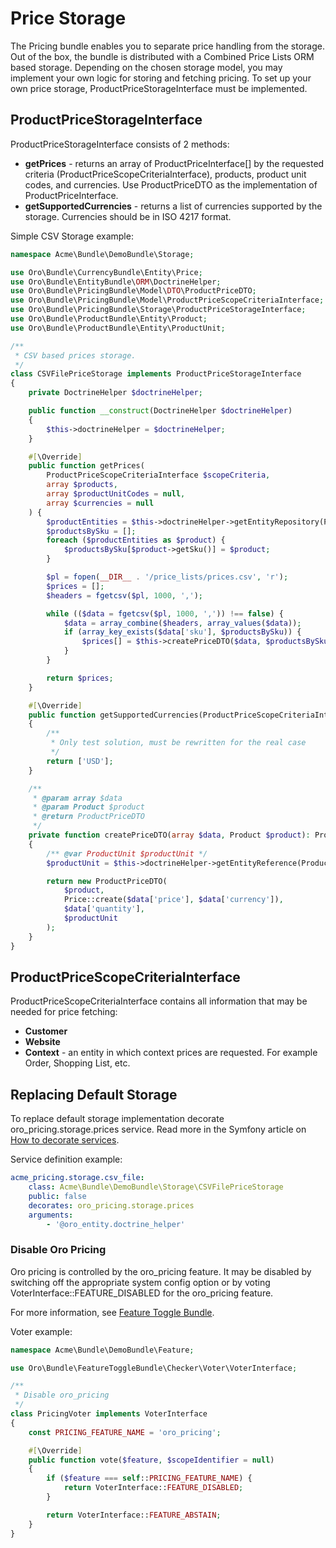<a id="bundle-docs-commerce-pricing-bundle-price-storage"></a>

# Price Storage

The Pricing bundle enables you to separate price handling from the storage. Out of the box, the bundle is distributed
with a Combined Price Lists ORM based storage. Depending on the chosen storage model, you may implement your own logic for storing and fetching pricing. To set up your own price storage, ProductPriceStorageInterface must be implemented.

## ProductPriceStorageInterface

ProductPriceStorageInterface consists of 2 methods:

- **getPrices** - returns an array of ProductPriceInterface[] by the requested criteria (ProductPriceScopeCriteriaInterface), products, product unit codes, and currencies. Use ProductPriceDTO as the implementation of ProductPriceInterface.
- **getSupportedCurrencies** - returns a list of currencies supported by the storage. Currencies should be in ISO 4217 format.

Simple CSV Storage example:

```php
namespace Acme\Bundle\DemoBundle\Storage;

use Oro\Bundle\CurrencyBundle\Entity\Price;
use Oro\Bundle\EntityBundle\ORM\DoctrineHelper;
use Oro\Bundle\PricingBundle\Model\DTO\ProductPriceDTO;
use Oro\Bundle\PricingBundle\Model\ProductPriceScopeCriteriaInterface;
use Oro\Bundle\PricingBundle\Storage\ProductPriceStorageInterface;
use Oro\Bundle\ProductBundle\Entity\Product;
use Oro\Bundle\ProductBundle\Entity\ProductUnit;

/**
 * CSV based prices storage.
 */
class CSVFilePriceStorage implements ProductPriceStorageInterface
{
    private DoctrineHelper $doctrineHelper;

    public function __construct(DoctrineHelper $doctrineHelper)
    {
        $this->doctrineHelper = $doctrineHelper;
    }

    #[\Override]
    public function getPrices(
        ProductPriceScopeCriteriaInterface $scopeCriteria,
        array $products,
        array $productUnitCodes = null,
        array $currencies = null
    ) {
        $productEntities = $this->doctrineHelper->getEntityRepository(Product::class)->findBy(['id' => $products]);
        $productsBySku = [];
        foreach ($productEntities as $product) {
            $productsBySku[$product->getSku()] = $product;
        }

        $pl = fopen(__DIR__ . '/price_lists/prices.csv', 'r');
        $prices = [];
        $headers = fgetcsv($pl, 1000, ',');

        while (($data = fgetcsv($pl, 1000, ',')) !== false) {
            $data = array_combine($headers, array_values($data));
            if (array_key_exists($data['sku'], $productsBySku)) {
                $prices[] = $this->createPriceDTO($data, $productsBySku[$data['sku']]);
            }
        }

        return $prices;
    }

    #[\Override]
    public function getSupportedCurrencies(ProductPriceScopeCriteriaInterface $scopeCriteria)
    {
        /**
         * Only test solution, must be rewritten for the real case
         */
        return ['USD'];
    }

    /**
     * @param array $data
     * @param Product $product
     * @return ProductPriceDTO
     */
    private function createPriceDTO(array $data, Product $product): ProductPriceDTO
    {
        /** @var ProductUnit $productUnit */
        $productUnit = $this->doctrineHelper->getEntityReference(ProductUnit::class, $data['unit']);

        return new ProductPriceDTO(
            $product,
            Price::create($data['price'], $data['currency']),
            $data['quantity'],
            $productUnit
        );
    }
}
```

## ProductPriceScopeCriteriaInterface

ProductPriceScopeCriteriaInterface contains all information that may be needed for price fetching:

- **Customer**
- **Website**
- **Context** - an entity in which context prices are requested. For example Order, Shopping List, etc.

## Replacing Default Storage

To replace default storage implementation decorate oro_pricing.storage.prices service.
Read more in the Symfony article on <a href="https://symfony.com/doc/6.4/service_container/service_decoration.html" target="_blank">How to decorate services</a>.

Service definition example:

```yaml
acme_pricing.storage.csv_file:
    class: Acme\Bundle\DemoBundle\Storage\CSVFilePriceStorage
    public: false
    decorates: oro_pricing.storage.prices
    arguments:
        - '@oro_entity.doctrine_helper'
```

### Disable Oro Pricing

Oro pricing is controlled by the oro_pricing feature. It may be disabled by switching off the appropriate system config option
or by voting VoterInterface::FEATURE_DISABLED for the oro_pricing feature.

For more information, see <a href="https://github.com/oroinc/platform/blob/master/src/Oro/Bundle/FeatureToggleBundle/README.md" target="_blank">Feature Toggle Bundle</a>.

Voter example:

```php
namespace Acme\Bundle\DemoBundle\Feature;

use Oro\Bundle\FeatureToggleBundle\Checker\Voter\VoterInterface;

/**
 * Disable oro_pricing
 */
class PricingVoter implements VoterInterface
{
    const PRICING_FEATURE_NAME = 'oro_pricing';

    #[\Override]
    public function vote($feature, $scopeIdentifier = null)
    {
        if ($feature === self::PRICING_FEATURE_NAME) {
            return VoterInterface::FEATURE_DISABLED;
        }

        return VoterInterface::FEATURE_ABSTAIN;
    }
}
```

<!-- Frontend -->
